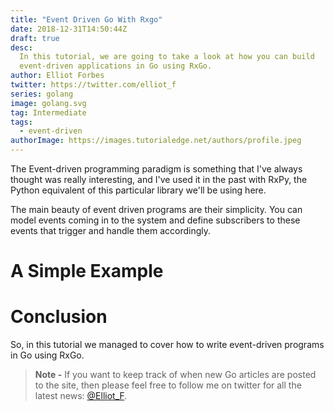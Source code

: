 ```yaml
---
title: "Event Driven Go With Rxgo"
date: 2018-12-31T14:50:44Z
draft: true
desc:
  In this tutorial, we are going to take a look at how you can build
  event-driven applications in Go using RxGo.
author: Elliot Forbes
twitter: https://twitter.com/elliot_f
series: golang
image: golang.svg
tag: Intermediate
tags:
  - event-driven
authorImage: https://images.tutorialedge.net/authors/profile.jpeg
---
```


The Event-driven programming paradigm is something that I've always thought was
really interesting, and I've used it in the past with RxPy, the Python
equivalent of this particular library we'll be using here.

The main beauty of event driven programs are their simplicity. You can model
events coming in to the system and define subscribers to these events that
trigger and handle them accordingly.

# A Simple Example

<!-- # TODO: Write -->

# Conclusion

So, in this tutorial we managed to cover how to write event-driven programs in
Go using RxGo.

> **Note -** If you want to keep track of when new Go articles are posted to the
> site, then please feel free to follow me on twitter for all the latest news:
> [@Elliot_F](https://twitter.com/elliot_f).
